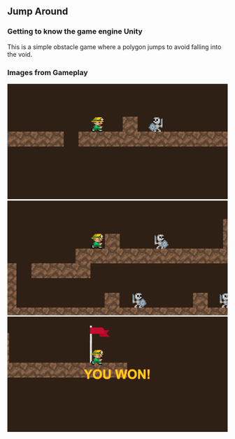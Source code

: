 ## Jump Around
### Getting to know the game engine Unity
This is a simple obstacle game where a polygon jumps to avoid falling into the void.

### Images from Gameplay
[image1]: ExampleImages/example_1.png
[image2]: ExampleImages/example_2.png
[image3]: ExampleImages/example_3.png

![alt text][image1]
![alt text][image2]
![alt text][image3]
